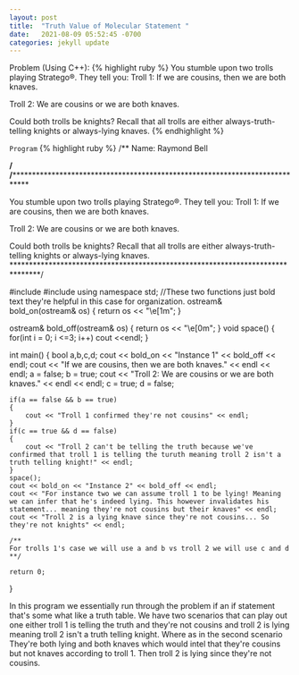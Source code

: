 ```yaml
---
layout: post
title:  "Truth Value of Molecular Statement "
date:   2021-08-09 05:52:45 -0700
categories: jekyll update
---
```

Problem (Using C++):
{% highlight ruby %}
You stumble upon two trolls playing Stratego®. They tell you:
  Troll 1: If we are cousins, then we are both knaves.

  Troll 2: We are cousins or we are both knaves.

Could both trolls be knights? Recall that all trolls are either always-truth-telling knights or always-lying knaves.
{% endhighlight %}

`Program`
{% highlight ruby %}
/**
Name: Raymond Bell

**/
/******************************************************************************

You stumble upon two trolls playing Stratego®. They tell you:
  Troll 1: If we are cousins, then we are both knaves.

  Troll 2: We are cousins or we are both knaves.

Could both trolls be knights? Recall that all trolls are either always-truth-telling knights or always-lying knaves.
*******************************************************************************/

#include <iostream>
#include <ostream>
using namespace std;
//These two functions just bold text they're helpful in this case for organization.
ostream& bold_on(ostream& os)
{
    return os << "\e[1m";
}

ostream& bold_off(ostream& os)
{
    return os << "\e[0m";
}
void space()
{
    for(int i = 0; i <=3; i++)
        cout <<endl;
}

int main()
{
    bool a,b,c,d;
    cout << bold_on << "Instance 1" << bold_off << endl;
    cout << "If we are cousins, then we are both knaves." << endl << endl;
    a = false;
    b = true;
    cout << "Troll 2: We are cousins or we are both knaves." << endl << endl;
    c = true;
    d = false;

    if(a == false && b == true)
    {
        cout << "Troll 1 confirmed they're not cousins" << endl;
    }
    if(c == true && d == false)
    {
        cout << "Troll 2 can't be telling the truth because we've confirmed that troll 1 is telling the turuth meaning troll 2 isn't a truth telling knight!" << endl;
    }
    space();
    cout << bold_on << "Instance 2" << bold_off << endl;
    cout << "For instance two we can assume troll 1 to be lying! Meaning we can infer that he's indeed lying. This however invalidates his statement... meaning they're not cousins but their knaves" << endl;
    cout << "Troll 2 is a lying knave since they're not cousins... So they're not knights" << endl;

    /**
    For trolls 1's case we will use a and b vs troll 2 we will use c and d
    **/

    return 0;
}

In this program we essentially run through the problem if an if statement that's some what like a truth table. We have two scenarios that can play out one either troll 1 is telling the truth and they're not cousins and troll 2 is lying meaning troll 2 isn't a truth telling knight. Where as in the second scenario They're both lying and both knaves which would intel that they're cousins but not knaves according to troll 1. Then troll 2 is lying since they're not cousins.  
